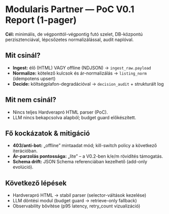 # Modularis Partner — PoC V0.1 Report (1-pager)

**Cél:** minimális, de végponttól-végpontig futó szelet, DB-központú perzisztenciával, lépcsőzetes normalizálással, audit naplóval.

## Mit csinál?
- **Ingest:** élő (HTML) VAGY offline (NDJSON) → `ingest_raw.payload`
- **Normalize:** kötelező kulcsok és ár-normalizálás → `listing_norm` (idempotens upsert)
- **Decide:** költségplafon-degradációval → `decision_audit` + strukturált log

## Mit nem csinál?
- Nincs teljes Hardverapró HTML parser (PoC).
- LLM nincs bekapcsolva alapból; budget guard előkészített.

## Fő kockázatok & mitigáció
- **403/anti-bot:** „offline” mintaadat mód; kill-switch policy a következő iterációban.
- **Ár-parzolás pontossága:** „lite” – a V0.2-ben k/e/m rövidítés támogatás.
- **Schema drift:** JSON Schema referenciában kezelhető (add-only evolúció).

## Következő lépések
- Hardverapró HTML → stabil parser (selector-váltások kezelése)
- LLM döntési modul (budget guard → retrieve-only fallback)
- Observability bővítése (p95 latency, retry_count vizualizáció)
